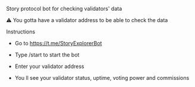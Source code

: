 Story protocol bot for checking validators' data

⚠️ You gotta have a validator address to be able to check the data

Instructions
- Go to https://t.me/StoryExplorerBot 

- Type /start to start the bot

- Enter your validator address 

- You ll see your validator status, uptime, voting power and commissions
